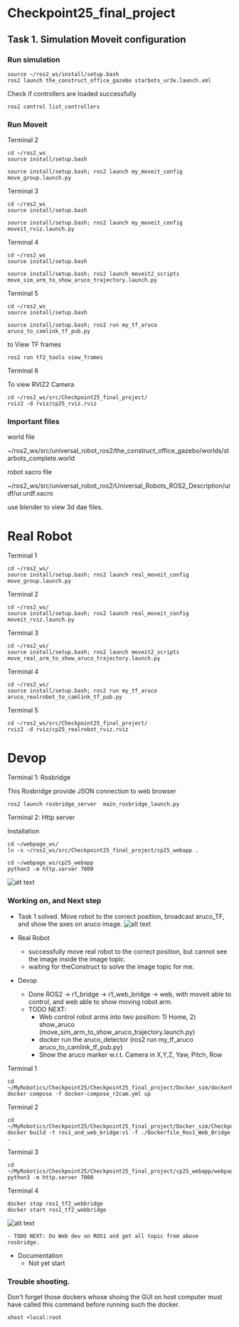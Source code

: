 # Checkpoint25_final_project

## Task 1. Simulation Moveit configuration


### Run simulation

```
source ~/ros2_ws/install/setup.bash
ros2 launch the_construct_office_gazebo starbots_ur3e.launch.xml
```

Check if controllers are loaded successfully

```
ros2 control list_controllers
```

### Run Moveit

Terminal 2

```
cd ~/ros2_ws
source install/setup.bash
```

```
source install/setup.bash; ros2 launch my_moveit_config move_group.launch.py
```

Terminal 3

```
cd ~/ros2_ws
source install/setup.bash
```

```
source install/setup.bash; ros2 launch my_moveit_config moveit_rviz.launch.py
```


Terminal 4

```
cd ~/ros2_ws
source install/setup.bash
```

```
source install/setup.bash; ros2 launch moveit2_scripts move_sim_arm_to_show_aruco_trajectory.launch.py
```

Terminal 5

```
cd ~/ros2_ws
source install/setup.bash
```

```
source install/setup.bash; ros2 run my_tf_aruco aruco_to_camlink_tf_pub.py
```


to View TF frames

```
ros2 run tf2_tools view_frames
```

Terminal 6

To view RVIZ2 Camera 

```
cd ~/ros2_ws/src/Checkpoint25_final_project/
rviz2 -d rviz/cp25_rviz.rviz
```


### Important files

world file

~/ros2_ws/src/universal_robot_ros2/the_construct_office_gazebo/worlds/starbots_complete.world

robot xacro file

~/ros2_ws/src/universal_robot_ros2/Universal_Robots_ROS2_Description/urdf/ur.urdf.xacro

use blender to view 3d dae files.


# Real Robot

Terminal 1

```
cd ~/ros2_ws/
source install/setup.bash; ros2 launch real_moveit_config move_group.launch.py
```

Terminal 2

```
cd ~/ros2_ws/
source install/setup.bash; ros2 launch real_moveit_config moveit_rviz.launch.py
```

Terminal 3

```
cd ~/ros2_ws/
source install/setup.bash; ros2 launch moveit2_scripts move_real_arm_to_show_aruco_trajectory.launch.py
```
Terminal 4

```
cd ~/ros2_ws/
source install/setup.bash; ros2 run my_tf_aruco aruco_realrobot_to_camlink_tf_pub.py
```

Terminal 5

```
cd ~/ros2_ws/src/Checkpoint25_final_project/
rviz2 -d rviz/cp25_realrobot_rviz.rviz
```

# Devop

Terminal 1: Rosbridge

This Rosbridge provide JSON connection to web browser

```
ros2 launch rosbridge_server  main_rosbridge_launch.py
```

Terminal 2: Http server 

Installation 

```
cd ~/webpage_ws/
ln -s ~/ros2_ws/src/Checkpoint25_final_project/cp25_webapp .
```

```
cd ~/webpage_ws/cp25_webapp
python3 -m http.server 7000
```

![alt text](cp25_planning_scene.png)
### Working on, and Next step 

- Task 1 solved. Move robot to the correct position, broadcast aruco_TF, and show the axes on aruco image.
![alt text](cp25_proof_of_concepting.png)

- Real Robot
    - successfully move real robot to the correct position, but cannot see the image inside the image topic.
    - waiting for theConstruct to solve the image topic for me.

- Devop
    - Done ROS2 -> r1_bridge -> r1_web_bridge -> web, with moveit able to control, and web able to show moving robot arm.
    - TODO NEXT: 
        -   Web control robot arms into two position: 1) Home, 2) show_aruco (move_sim_arm_to_show_aruco_trajectory.launch.py)
        -   docker run the aruco_detector (ros2 run my_tf_aruco aruco_to_camlink_tf_pub.py)
        -   Show the aruco marker w.r.t. Camera in X,Y,Z, Yaw, Pitch, Row
        
Terminal 1

```
cd ~/MyRobotics/Checkpoint25/Checkpoint25_final_project/Docker_sim/dockerRos2USBcam_dockerRos1Bridge_dockerRos1WebBridge_webShowImage
docker compose -f docker-compose_r2cam.yml up
```

Terminal 2

```
cd ~/MyRobotics/Checkpoint25/Checkpoint25_final_project/Docker_sim/Checkpoint25
docker build -t ros1_and_web_bridge:v1 -f ./Dockerfile_Ros1_Web_Bridge .
```

Terminal 3

```
cd ~/MyRobotics/Checkpoint25/Checkpoint25_final_project/cp25_webapp/webpage
python3 -m http.server 7000
```

Terminal 4

```
docker stop ros1_tf2_webbridge
docker start ros1_tf2_webbridge
```
![alt text](cp25_currently_webdev.png)


    - TODO NEXT: Do Web dev on ROS1 and get all topic from above rosbridge. 

- Documentation
    - Not yet start


### Trouble shooting.

Don't forget those dockers whose shoing the GUI on host computer must have called this command before running such the docker.

```
xhost +local:root
```
